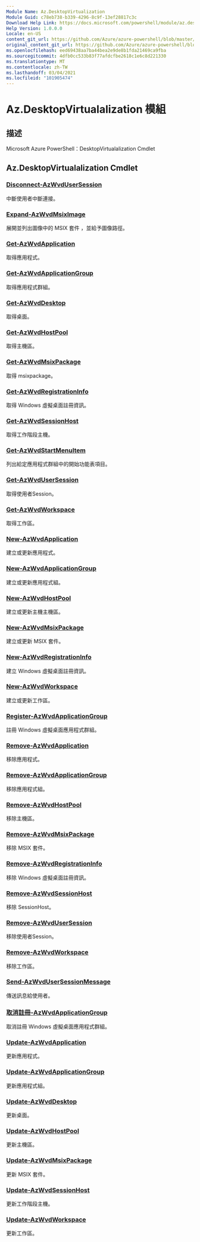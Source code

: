 ```yaml
---
Module Name: Az.DesktopVirtualization
Module Guid: c78eb738-b339-4296-8c9f-13ef28817c3c
Download Help Link: https://docs.microsoft.com/powershell/module/az.desktopvirtualization
Help Version: 1.0.0.0
Locale: en-US
content_git_url: https://github.com/Azure/azure-powershell/blob/master/src/DesktopVirtualization/help/Az.DesktopVirtualization.md
original_content_git_url: https://github.com/Azure/azure-powershell/blob/master/src/DesktopVirtualization/help/Az.DesktopVirtualization.md
ms.openlocfilehash: eed69438aa7ba44bea2e9de8b1fda21469ca9fba
ms.sourcegitcommit: 4dfb0cc533b83f77afdcfbe2618c1e6c8d221330
ms.translationtype: MT
ms.contentlocale: zh-TW
ms.lasthandoff: 03/04/2021
ms.locfileid: "101905474"
---
```

# Az.DesktopVirtualalization 模組
## 描述
Microsoft Azure PowerShell：DesktopVirtualalization Cmdlet

## Az.DesktopVirtualalization Cmdlet
### [Disconnect-AzWvdUserSession](Disconnect-AzWvdUserSession.md)
中斷使用者中斷連接。

### [Expand-AzWvdMsixImage](Expand-AzWvdMsixImage.md)
展開並列出圖像中的 MSIX 套件 ，並給予圖像路徑。

### [Get-AzWvdApplication](Get-AzWvdApplication.md)
取得應用程式。

### [Get-AzWvdApplicationGroup](Get-AzWvdApplicationGroup.md)
取得應用程式群組。

### [Get-AzWvdDesktop](Get-AzWvdDesktop.md)
取得桌面。

### [Get-AzWvdHostPool](Get-AzWvdHostPool.md)
取得主機區。

### [Get-AzWvdMsixPackage](Get-AzWvdMsixPackage.md)
取得 msixpackage。

### [Get-AzWvdRegistrationInfo](Get-AzWvdRegistrationInfo.md)
取得 Windows 虛擬桌面註冊資訊。

### [Get-AzWvdSessionHost](Get-AzWvdSessionHost.md)
取得工作階段主機。

### [Get-AzWvdStartMenuItem](Get-AzWvdStartMenuItem.md)
列出給定應用程式群組中的開始功能表項目。

### [Get-AzWvdUserSession](Get-AzWvdUserSession.md)
取得使用者Session。

### [Get-AzWvdWorkspace](Get-AzWvdWorkspace.md)
取得工作區。

### [New-AzWvdApplication](New-AzWvdApplication.md)
建立或更新應用程式。

### [New-AzWvdApplicationGroup](New-AzWvdApplicationGroup.md)
建立或更新應用程式組。

### [New-AzWvdHostPool](New-AzWvdHostPool.md)
建立或更新主機主機區。

### [New-AzWvdMsixPackage](New-AzWvdMsixPackage.md)
建立或更新 MSIX 套件。

### [New-AzWvdRegistrationInfo](New-AzWvdRegistrationInfo.md)
建立 Windows 虛擬桌面註冊資訊。

### [New-AzWvdWorkspace](New-AzWvdWorkspace.md)
建立或更新工作區。

### [Register-AzWvdApplicationGroup](Register-AzWvdApplicationGroup.md)
註冊 Windows 虛擬桌面應用程式群組。

### [Remove-AzWvdApplication](Remove-AzWvdApplication.md)
移除應用程式。

### [Remove-AzWvdApplicationGroup](Remove-AzWvdApplicationGroup.md)
移除應用程式組。

### [Remove-AzWvdHostPool](Remove-AzWvdHostPool.md)
移除主機區。

### [Remove-AzWvdMsixPackage](Remove-AzWvdMsixPackage.md)
移除 MSIX 套件。

### [Remove-AzWvdRegistrationInfo](Remove-AzWvdRegistrationInfo.md)
移除 Windows 虛擬桌面註冊資訊。

### [Remove-AzWvdSessionHost](Remove-AzWvdSessionHost.md)
移除 SessionHost。

### [Remove-AzWvdUserSession](Remove-AzWvdUserSession.md)
移除使用者Session。

### [Remove-AzWvdWorkspace](Remove-AzWvdWorkspace.md)
移除工作區。

### [Send-AzWvdUserSessionMessage](Send-AzWvdUserSessionMessage.md)
傳送訊息給使用者。

### [取消註冊-AzWvdApplicationGroup](Unregister-AzWvdApplicationGroup.md)
取消註冊 Windows 虛擬桌面應用程式群組。

### [Update-AzWvdApplication](Update-AzWvdApplication.md)
更新應用程式。

### [Update-AzWvdApplicationGroup](Update-AzWvdApplicationGroup.md)
更新應用程式組。

### [Update-AzWvdDesktop](Update-AzWvdDesktop.md)
更新桌面。

### [Update-AzWvdHostPool](Update-AzWvdHostPool.md)
更新主機區。

### [Update-AzWvdMsixPackage](Update-AzWvdMsixPackage.md)
更新 MSIX 套件。

### [Update-AzWvdSessionHost](Update-AzWvdSessionHost.md)
更新工作階段主機。

### [Update-AzWvdWorkspace](Update-AzWvdWorkspace.md)
更新工作區。

